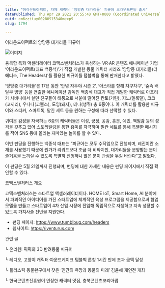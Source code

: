 ```yaml
---
title: "어라운드이펙트, 자체 캐릭터 ‘앙망증 대가리들’ 피규어 크라우드펀딩 출시"
datePublished: Thu Apr 29 2021 20:55:40 GMT+0000 (Coordinated Universal Time)
cuid: cm6zzttuy002809l5340mexp9
slug: 1794

---
```



어라운드이펙트의 앙망증 대가리들 피규어

![이미지](https://cdn.hashnode.com/res/hashnode/image/upload/v1739248796941/228b6108-1e7e-4142-b0bf-46058fabf012.jpeg)

융복합 특화 액셀러레이터 코맥스벤처러스가 육성하는 VR·AR 콘텐츠 애니메이션 기업 ‘어라운드이펙트(대표 백종석)’가 직접 개발한 동물 캐릭터 시리즈 ‘앙망증 대가리들(더 헤더스, The Headers)’를 활용한 피규어를 텀블벅을 통해 판매한다고 밝혔다.

‘앙망증 대가리들’은 17년 동안 ‘안녕 자두야 시즌 2’, ‘아스타를 향해 차구차구’, ‘숲속 배달부 빙빙’ 등을 연출한 애니메이션 감독인 백종석 대표가 직접 개발한 캐릭터로 아프리카 사바나에서 살던 친구들이 태풍으로 서울에 떨어진 칸토(기린), 지노(얼룩말), 코코(코끼리), 우다다(코뿔소), 도잉(돼지), 테나(생쥐) 총 6종이다. 이 캐릭터를 활용한 피규어와 스티커, 스마트톡, 말칸 세트 등을 원하는 구성에 따라 선택할 수 있다.

귀여운 감성을 자극하는 6종의 캐릭터들은 이성, 긍정, 공감, 흥분, 예민, 책임감 등의 성격을 갖추고 있어 스토리텔링을 통한 흥미를 자극하며 말칸 세트를 통해 특별한 메시지를 적어 SNS 등에 올리는 재미있는 놀이를 할 수 있다.

이번 펀딩을 진행하는 백종석 대표는 “피규어는 모두 수작업으로 진행되며, 레진이란 소재를 사용했기 때문에 원가가 리워드보다 조금 더 비싸지만, 대가리들을 분양받는 분이 즐거움을 느끼실 수 있도록 특별히 진행하니 많은 분이 관심을 두길 바란다”고 밝혔다.

이 펀딩은 5월 21일까지 진행되며, 펀딩에 대한 자세한 내용은 펀딩 페이지에서 직접 확인할 수 있다.

코맥스벤처러스 개요

코맥스벤처러스는 스타트업 액셀러레이터이다. HOME IoT, Smart Home, AI 분야에서 파괴적인 아이디어를 가진 스타트업에 체계적인 육성 프로그램을 제공함으로써 협업 모델을 만들고 스타트업이 4차 산업 시장에 진입해 독립적으로 자생하고 지속 성장할 수 있도록 가치사슬 전반을 지원한다.

- 펀딩 페이지: https://www.tumblbug.com/headers
- 웹사이트: https://iventurus.com

관련 글

└ 온리원! 픽픽의 3D 반려동물 피규어

└ 레디오, 고양이 캐릭터·파운드케이크 텀블벅 론칭 1시간 만에 초과 금액 달성

└ 플라스틱 동물완구에서 찾은 ‘인간의 욕망과 동물의 미래’ 김윤해 개인전 개최

└ 한국콘텐츠진흥원이 인정한 캐릭터 맛집, 충북콘텐츠코리아랩